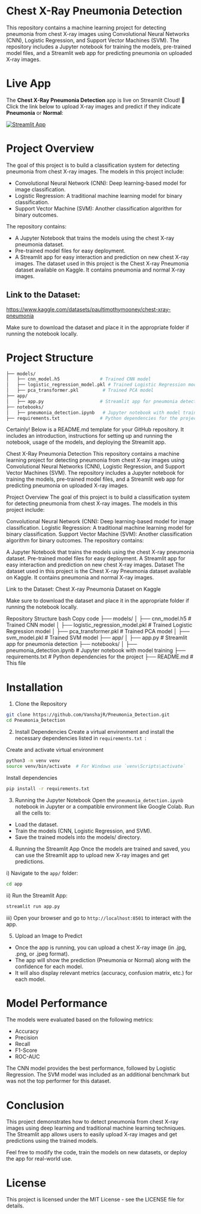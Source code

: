 # Chest X-Ray Pneumonia Detection
This repository contains a machine learning project for detecting pneumonia from chest X-ray images using Convolutional Neural Networks (CNN), Logistic Regression, and Support Vector Machines (SVM). The repository includes a Jupyter notebook for training the models, pre-trained model files, and a Streamlit web app for predicting pneumonia on uploaded X-ray images.

# Live App

The **Chest X-Ray Pneumonia Detection** app is live on Streamlit Cloud! 🚀  
Click the link below to upload X-ray images and predict if they indicate **Pneumonia** or **Normal**:

[![Streamlit App](https://static.streamlit.io/badges/streamlit_badge_black_white.svg)](https://pneumonia-vanshajr.streamlit.app)

# Project Overview
The goal of this project is to build a classification system for detecting pneumonia from chest X-ray images. The models in this project include:

- Convolutional Neural Network (CNN): Deep learning-based model for image classification.
- Logistic Regression: A traditional machine learning model for binary classification.
- Support Vector Machine (SVM): Another classification algorithm for binary outcomes.

The repository contains:

- A Jupyter Notebook that trains the models using the chest X-ray pneumonia dataset.
- Pre-trained model files for easy deployment.
- A Streamlit app for easy interaction and prediction on new chest X-ray images.
The dataset used in this project is the Chest X-ray Pneumonia dataset available on Kaggle. It contains pneumonia and normal X-ray images.

## Link to the Dataset:
https://www.kaggle.com/datasets/paultimothymooney/chest-xray-pneumonia

Make sure to download the dataset and place it in the appropriate folder if running the notebook locally.

# Project Structure
```bash
├── models/
│   ├── cnn_model.h5               # Trained CNN model
│   ├── logistic_regression_model.pkl # Trained Logistic Regression model
│   ├── pca_transformer.pkl         # Trained PCA model
├── app/
│   ├── app.py                     # Streamlit app for pneumonia detection
├── notebooks/
│   ├── pneumonia_detection.ipynb   # Jupyter notebook with model training and comparisons
├── requirements.txt               # Python dependencies for the project
```


Certainly! Below is a README.md template for your GitHub repository. It includes an introduction, instructions for setting up and running the notebook, usage of the models, and deploying the Streamlit app.

Chest X-Ray Pneumonia Detection
This repository contains a machine learning project for detecting pneumonia from chest X-ray images using Convolutional Neural Networks (CNN), Logistic Regression, and Support Vector Machines (SVM). The repository includes a Jupyter notebook for training the models, pre-trained model files, and a Streamlit web app for predicting pneumonia on uploaded X-ray images.

Project Overview
The goal of this project is to build a classification system for detecting pneumonia from chest X-ray images. The models in this project include:

Convolutional Neural Network (CNN): Deep learning-based model for image classification.
Logistic Regression: A traditional machine learning model for binary classification.
Support Vector Machine (SVM): Another classification algorithm for binary outcomes.
The repository contains:

A Jupyter Notebook that trains the models using the chest X-ray pneumonia dataset.
Pre-trained model files for easy deployment.
A Streamlit app for easy interaction and prediction on new chest X-ray images.
Dataset
The dataset used in this project is the Chest X-ray Pneumonia dataset available on Kaggle. It contains pneumonia and normal X-ray images.

Link to the Dataset:
Chest X-ray Pneumonia Dataset on Kaggle

Make sure to download the dataset and place it in the appropriate folder if running the notebook locally.

Repository Structure
bash
Copy code
├── models/
│   ├── cnn_model.h5               # Trained CNN model
│   ├── logistic_regression_model.pkl # Trained Logistic Regression model
│   ├── pca_transformer.pkl         # Trained PCA model
│   ├── svm_model.pkl         # Trained SVM model
├── app/
│   ├── app.py                     # Streamlit app for pneumonia detection
├── notebooks/
│   ├── pneumonia_detection.ipynb   # Jupyter notebook with model training
├── requirements.txt               # Python dependencies for the project
├── README.md                      # This file

# Installation
1. Clone the Repository
```bash
git clone https://github.com/VanshajR/Pneumonia_Detection.git
cd Pneumonia_Detection
```
2. Install Dependencies
Create a virtual environment and install the necessary dependencies listed in `requirements.txt `:

Create and activate virtual environment
```bash
python3 -m venv venv
source venv/bin/activate  # For Windows use `venv\Scripts\activate`
```

Install dependencies
```bash
pip install -r requirements.txt
```

3. Running the Jupyter Notebook
Open the `pneumonia_detection.ipynb` notebook in Jupyter or a compatible environment like Google Colab.
Run all the cells to:
- Load the dataset.
- Train the models (CNN, Logistic Regression, and SVM).
- Save the trained models into the models/ directory.

4. Running the Streamlit App
Once the models are trained and saved, you can use the Streamlit app to upload new X-ray images and get predictions.

i) Navigate to the `app/` folder:
```bash
cd app
```

ii) Run the Streamlit App:
```bash
streamlit run app.py
```

iii) Open your browser and go to `http://localhost:8501` to interact with the app.

5.  Upload an Image to Predict
- Once the app is running, you can upload a chest X-ray image (in .jpg, .png, or .jpeg format).
- The app will show the prediction (Pneumonia or Normal) along with the confidence for each model.
- It will also display relevant metrics (accuracy, confusion matrix, etc.) for each model.

# Model Performance
The models were evaluated based on the following metrics:

- Accuracy
- Precision
- Recall
- F1-Score
- ROC-AUC


The CNN model provides the best performance, followed by Logistic Regression. The SVM model was included as an additional benchmark but was not the top performer for this dataset.

# Conclusion
This project demonstrates how to detect pneumonia from chest X-ray images using deep learning and traditional machine learning techniques. The Streamlit app allows users to easily upload X-ray images and get predictions using the trained models.

Feel free to modify the code, train the models on new datasets, or deploy the app for real-world use.

# License
This project is licensed under the MIT License - see the LICENSE file for details.

